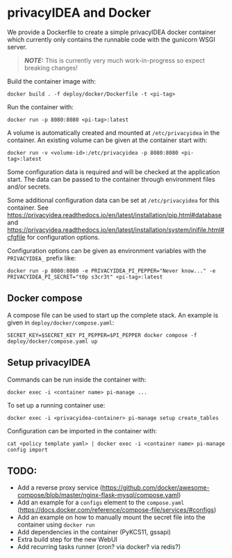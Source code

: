 privacyIDEA and Docker
======================

We provide a Dockerfile to create a simple privacyIDEA docker container which
currently only contains the runnable code with the gunicorn WSGI server.

> **_NOTE:_**  This is currently very much work-in-progress so expect breaking changes!

Build the container image with:
```
docker build . -f deploy/docker/Dockerfile -t <pi-tag>
```

Run the container with:
```
docker run -p 8080:8080 <pi-tag>:latest
```

A volume is automatically created and mounted at `/etc/privacyidea` in the
container. An existing volume can be given at the container start with:
```
docker run -v <volume-id>:/etc/privacyidea -p 8080:8080 <pi-tag>:latest
```
Some configuration data is required and will be checked at the application start.
The data can be passed to the container through environment files and/or secrets.

Some additional configuration data can be set at `/etc/privacyidea` for this
container. See  https://privacyidea.readthedocs.io/en/latest/installation/pip.html#database
and https://privacyidea.readthedocs.io/en/latest/installation/system/inifile.html#cfgfile
for configuration options.

Configuration options can be given as environment variables with the `PRIVACYIDEA_` prefix like:
```
docker run -p 8080:8080 -e PRIVACYIDEA_PI_PEPPER="Never know..." -e PRIVACYIDEA_PI_SECRET="t0p s3cr3t" <pi-tag>:latest
```

Docker compose
--------------

A compose file can be used to start up the complete stack. An example is given
in `deploy/docker/compose.yaml`:
```
SECRET_KEY=$SECRET_KEY PI_PEPPER=$PI_PEPPER docker compose -f deploy/docker/compose.yaml up
```

Setup privacyIDEA
-----------------

Commands can be run inside the container with:
```
docker exec -i <container name> pi-manage ...
```

To set up a running container use:
```
docker exec -i <privacyidea-container> pi-manage setup create_tables
```

Configuration can be imported in the container with:
```
cat <policy template yaml> | docker exec -i <container name> pi-manage config import
```

TODO:
-----
* Add a reverse proxy service (https://github.com/docker/awesome-compose/blob/master/nginx-flask-mysql/compose.yaml)
* Add an example for a `configs` element to the `compose.yaml` (https://docs.docker.com/reference/compose-file/services/#configs)
* Add an example on how to manually mount the secret file into the container using `docker run`
* Add dependencies in the container (PyKCS11, gssapi)
* Extra build step for the new WebUI
* Add recurring tasks runner (cron? via docker? via redis?)
